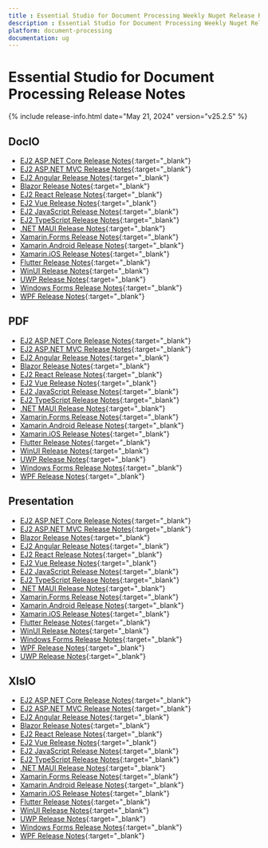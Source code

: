 ```yaml
---
title : Essential Studio for Document Processing Weekly Nuget Release Release Notes  
description : Essential Studio for Document Processing Weekly Nuget Release Release Notes  
platform: document-processing
documentation: ug
---
```


# Essential Studio for Document Processing  Release Notes  

{% include release-info.html date="May 21, 2024" version="v25.2.5" %} 


## DocIO

* [EJ2 ASP.NET Core Release Notes](https://ej2.syncfusion.com/aspnetcore/documentation/release-notes/25.2.5#docio){:target="_blank"}
* [EJ2 ASP.NET MVC Release Notes](https://ej2.syncfusion.com/aspnetmvc/documentation/release-notes/25.2.5#docio){:target="_blank"}
* [EJ2 Angular Release Notes](https://ej2.syncfusion.com/angular/documentation/release-notes/25.2.5#docio){:target="_blank"}
* [Blazor Release Notes](https://blazor.syncfusion.com/documentation/release-notes/25.2.5#docio){:target="_blank"}
* [EJ2 React Release Notes](https://ej2.syncfusion.com/react/documentation/release-notes/25.2.5#docio){:target="_blank"}
* [EJ2 Vue  Release Notes](https://ej2.syncfusion.com/vue/documentation/release-notes/25.2.5#docio){:target="_blank"}
* [EJ2 JavaScript Release Notes](https://ej2.syncfusion.com/javascript/documentation/release-notes/25.2.5#docio){:target="_blank"}
* [EJ2 TypeScript Release Notes](https://ej2.syncfusion.com/documentation/release-notes/25.2.5#docio){:target="_blank"}
* [.NET MAUI Release Notes](/maui/release-notes/v25.2.5#docio){:target="_blank"}
* [Xamarin.Forms Release Notes](/xamarin/release-notes/v25.2.5#docio){:target="_blank"}
* [Xamarin.Android Release Notes](/xamarin-android/release-notes/v25.2.5#docio){:target="_blank"}
* [Xamarin.iOS Release Notes](/xamarin-ios/release-notes/v25.2.5#docio){:target="_blank"}
* [Flutter Release Notes](/flutter/release-notes/v25.2.5#docio){:target="_blank"}
* [WinUI Release Notes](/winui/release-notes/v25.2.5#docio){:target="_blank"}
* [UWP Release Notes](/uwp/release-notes/v25.2.5#docio){:target="_blank"}
* [Windows Forms Release Notes](/windowsforms/release-notes/v25.2.5#docio){:target="_blank"}
* [WPF Release Notes](/wpf/release-notes/v25.2.5#docio){:target="_blank"}



## PDF

* [EJ2 ASP.NET Core Release Notes](https://ej2.syncfusion.com/aspnetcore/documentation/release-notes/25.2.5#pdf){:target="_blank"}
* [EJ2 ASP.NET MVC Release Notes](https://ej2.syncfusion.com/aspnetmvc/documentation/release-notes/25.2.5#pdf){:target="_blank"}
* [EJ2 Angular Release Notes](https://ej2.syncfusion.com/angular/documentation/release-notes/25.2.5#pdf){:target="_blank"}
* [Blazor Release Notes](https://blazor.syncfusion.com/documentation/release-notes/25.2.5#pdf){:target="_blank"}
* [EJ2 React Release Notes](https://ej2.syncfusion.com/react/documentation/release-notes/25.2.5#pdf){:target="_blank"}
* [EJ2 Vue  Release Notes](https://ej2.syncfusion.com/vue/documentation/release-notes/25.2.5#pdf){:target="_blank"}
* [EJ2 JavaScript Release Notes](https://ej2.syncfusion.com/javascript/documentation/release-notes/25.2.5#pdf){:target="_blank"}
* [EJ2 TypeScript Release Notes](https://ej2.syncfusion.com/documentation/release-notes/25.2.5#pdf){:target="_blank"}
* [.NET MAUI Release Notes](/maui/release-notes/v25.2.5#pdf){:target="_blank"}
* [Xamarin.Forms Release Notes](/xamarin/release-notes/v25.2.5#pdf){:target="_blank"}
* [Xamarin.Android Release Notes](/xamarin-android/release-notes/v25.2.5#pdf){:target="_blank"}
* [Xamarin.iOS Release Notes](/xamarin-ios/release-notes/v25.2.5#pdf){:target="_blank"}
* [Flutter Release Notes](/flutter/release-notes/v25.2.5#pdf){:target="_blank"}
* [WinUI Release Notes](/winui/release-notes/v25.2.5#pdf){:target="_blank"}
* [UWP Release Notes](/uwp/release-notes/v25.2.5#pdf){:target="_blank"}
* [Windows Forms Release Notes](/windowsforms/release-notes/v25.2.5#pdf){:target="_blank"}
* [WPF Release Notes](/wpf/release-notes/v25.2.5#pdf){:target="_blank"}


## Presentation

* [EJ2 ASP.NET Core Release Notes](https://ej2.syncfusion.com/aspnetcore/documentation/release-notes/25.2.5#presentation){:target="_blank"}
* [EJ2 ASP.NET MVC Release Notes](https://ej2.syncfusion.com/aspnetmvc/documentation/release-notes/25.2.5#presentation){:target="_blank"}
* [Blazor Release Notes](https://blazor.syncfusion.com/documentation/release-notes/25.2.5#presentation){:target="_blank"}
* [EJ2 Angular Release Notes](https://ej2.syncfusion.com/angular/documentation/release-notes/25.2.5#presentation){:target="_blank"}
* [EJ2 React Release Notes](https://ej2.syncfusion.com/react/documentation/release-notes/25.2.5#presentation){:target="_blank"}
* [EJ2 Vue  Release Notes](https://ej2.syncfusion.com/vue/documentation/release-notes/25.2.5#presentation){:target="_blank"}
* [EJ2 JavaScript Release Notes](https://ej2.syncfusion.com/javascript/documentation/release-notes/25.2.5#presentation){:target="_blank"}
* [EJ2 TypeScript Release Notes](https://ej2.syncfusion.com/documentation/release-notes/25.2.5#presentation){:target="_blank"}
* [.NET MAUI Release Notes](/maui/release-notes/v25.2.5#presentation){:target="_blank"}
* [Xamarin.Forms Release Notes](/xamarin/release-notes/v25.2.5#presentation){:target="_blank"}
* [Xamarin.Android Release Notes](/xamarin-android/release-notes/v25.2.5#presentation){:target="_blank"}
* [Xamarin.iOS Release Notes](/xamarin-ios/release-notes/v25.2.5#presentation){:target="_blank"}
* [Flutter Release Notes](/flutter/release-notes/v25.2.5#presentation){:target="_blank"}
* [WinUI Release Notes](/winui/release-notes/v25.2.5#presentation){:target="_blank"}
* [Windows Forms Release Notes](/windowsforms/release-notes/v25.2.5#presentation){:target="_blank"}
* [WPF Release Notes](/wpf/release-notes/v25.2.5#presentation){:target="_blank"}
* [UWP Release Notes](/uwp/release-notes/v25.2.5#presentation){:target="_blank"}



## XlsIO

* [EJ2 ASP.NET Core Release Notes](https://ej2.syncfusion.com/aspnetcore/documentation/release-notes/25.2.5#xlsio){:target="_blank"}
* [EJ2 ASP.NET MVC Release Notes](https://ej2.syncfusion.com/aspnetmvc/documentation/release-notes/25.2.5#xlsio){:target="_blank"}
* [EJ2 Angular Release Notes](https://ej2.syncfusion.com/angular/documentation/release-notes/25.2.5#xlsio){:target="_blank"}
* [Blazor Release Notes](https://blazor.syncfusion.com/documentation/release-notes/25.2.5#xlsio){:target="_blank"}
* [EJ2 React Release Notes](https://ej2.syncfusion.com/react/documentation/release-notes/25.2.5#xlsio){:target="_blank"}
* [EJ2 Vue  Release Notes](https://ej2.syncfusion.com/vue/documentation/release-notes/25.2.5#xlsio){:target="_blank"}
* [EJ2 JavaScript Release Notes](https://ej2.syncfusion.com/javascript/documentation/release-notes/25.2.5#xlsio){:target="_blank"}
* [EJ2 TypeScript Release Notes](https://ej2.syncfusion.com/documentation/release-notes/25.2.5#xlsio){:target="_blank"}
* [.NET MAUI Release Notes](/maui/release-notes/v25.2.5#xlsio){:target="_blank"}
* [Xamarin.Forms Release Notes](/xamarin/release-notes/v25.2.5#xlsio){:target="_blank"}
* [Xamarin.Android Release Notes](/xamarin-android/release-notes/v25.2.5#xlsio){:target="_blank"}
* [Xamarin.iOS Release Notes](/xamarin-ios/release-notes/v25.2.5#xlsio){:target="_blank"}
* [Flutter Release Notes](/flutter/release-notes/v25.2.5#xlsio){:target="_blank"}
* [WinUI Release Notes](/winui/release-notes/v25.2.5#xlsio){:target="_blank"}
* [UWP Release Notes](/uwp/release-notes/v25.2.5#xlsio){:target="_blank"}
* [Windows Forms Release Notes](/windowsforms/release-notes/v25.2.5#xlsio){:target="_blank"}
* [WPF Release Notes](/wpf/release-notes/v25.2.5#xlsio){:target="_blank"}


